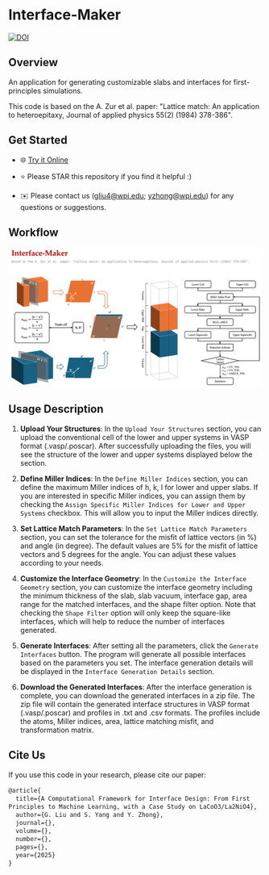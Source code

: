 # Interface-Maker

[![DOI](https://zenodo.org/badge/DOI/xxx.xxx/xxx.xxx.svg)](https://doi.org/xxx.xxx/xxx.xxx)

## Overview

An application for generating customizable slabs and interfaces for first-principles simulations.

This code is based on the A. Zur et al. paper: "Lattice match: An application to heteroepitaxy, Journal of applied physics 55(2) (1984) 378-386".

## Get Started

* 🌐 [Try it Online](https://interface-maker.streamlit.app/)

* ⭐️ Please STAR this repository if you find it helpful :)

* ✉️ Please contact us (gliu4@wpi.edu; yzhong@wpi.edu) for any questions or suggestions.

## Workflow

![Workflow](res/image.png)

## Usage Description

1. **Upload Your Structures**: In the `Upload Your Structures` section, you can upload the conventional cell of the lower and upper systems in VASP format (.vasp/.poscar). After successfully uploading the files, you will see the structure of the lower and upper systems displayed below the section. 

2. **Define Miller Indices**: In the `Define Miller Indices` section, you can define the maximum Miller indices of h, k, l for lower and upper slabs. If you are interested in specific Miller indices, you can assign them by checking the `Assign Specific Miller Indices for Lower and Upper Systems` checkbox. This will allow you to input the Miller indices directly.

3. **Set Lattice Match Parameters**: In the `Set Lattice Match Parameters` section, you can set the tolerance for the misfit of lattice vectors (in %) and angle (in degree). The default values are 5% for the misfit of lattice vectors and 5 degrees for the angle. You can adjust these values according to your needs.

4. **Customize the Interface Geometry**: In the `Customize the Interface Geometry` section, you can customize the interface geometry including the minimum thickness of the slab, slab vacuum, interface gap, area range for the matched interfaces, and the shape filter option. Note that checking the `Shape Filter` option will only keep the square-like interfaces, which will help to reduce the number of interfaces generated.

5. **Generate Interfaces**: After setting all the parameters, click the `Generate Interfaces` button. The program will generate all possible interfaces based on the parameters you set. The interface generation details will be displayed in the `Interface Generation Details` section.

6. **Download the Generated Interfaces**: After the interface generation is complete, you can download the generated interfaces in a zip file. The zip file will contain the generated interface structures in VASP format (.vasp/.poscar) and profiles in .txt and .csv formats. The profiles include the atoms, Miller indices, area, lattice matching misfit, and transformation matrix.

## Cite Us
If you use this code in your research, please cite our paper:

```
@article{
  title={A Computational Framework for Interface Design: From First Principles to Machine Learning, with a Case Study on LaCoO3/La2NiO4},
  author={G. Liu and S. Yang and Y. Zhong},
  journal={},
  volume={},
  number={},
  pages={},
  year={2025}
}
```